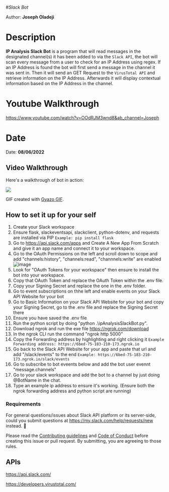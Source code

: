#*Slack Bot*

Author: **Joseph Oladeji**

# Description

**IP Analysis Slack Bot** is a program that will read messages in the designated channel(s) it has been added to via the `Slack API`,
the bot will scan every message from a user to check for an IP Address using regex. If an IP Address is found the bot will first send
a message in the channel it was sent in. Then it will send an GET Request to the `VirusTotal API` and retrieve information on the IP Address.
Afterwards it will display contextual information based on the IP Address in the channel.

# Youtube Walkthrough 

https://www.youtube.com/watch?v=OOdRJM3wnd8&ab_channel=Joseph

# Date

Date: **08/06/2022** 

## Video Walkthrough

Here's a walkthrough of bot in action:

<img src='https://i.gyazo.com/e54132188f3d78bcdafea839e6b03251.gif'/>

<!-- Replace this with whatever GIF tool you used! -->
GIF created with [Gyazo GIF](https://gyazo.com/en).  

## How to set it up for your self

1. Create your Slack workspace
2. Ensure flask, slackeventsapi, slackclient, python-dotenv, and requests are installed via PIP `Example: pip install flask`
3. Go to https://api.slack.com/apps and Create A New App From Scratch and give it an app name and connect it to your workspace.
4. Go to the OAuth Permissions on the left and scroll down to scope and add "channels:history", "channels:read", "channnels:write" are enabled ![image](https://user-images.githubusercontent.com/73621296/183267702-cb2a4a4d-0fbe-41ca-bd93-d2e91c054aa5.png)
7. Look for "OAuth Tokens for your workspace" then ensure to install the bot into your workspace.
8. Copy that OAuth Token and replace the OAuth Token within the .env file.
6. Copy your Signing Secret and replace the one in the .env folder.
7. Go to event subscriptions on thhe left and enable events on your Slack API Website for your bot
8. Go to Basic Information on your Slack API Website for your bot and copy your Signing Secret, go to the .env file and replace the Signing Secret there
9. Ensure you have saved the .env file
10. Run the python script by doing "python .\ipAnalysisSlackBot.py".
11. Download ngrok and run the exe file https://ngrok.com/download
12. In the ngrok CLI run the command "ngrok http 5000"
13. Copy the Forwarding address by highlighting and right clicking it `Example Forwarding address: https://6bed-75-183-210-173.ngrok.io`
14. Go back to the Slack API Website for your app and paste that url and add "/slack/events" to the end `Example: https://6bed-75-183-210-173.ngrok.io/slack/events`
15. Go to subscribe to bot eveents below and add the bot user evennt "message.channels"
16. Go to your slack workspace and add the bot to a channel by just doing @BotName in the chat.
17. Type an example ip address to ensure it's working. (Ensure both the ngrok forwarding address and python script are running)


### Requirements

For general questions/issues about Slack API platform or its server-side, could you submit questions at https://my.slack.com/help/requests/new instead. :bow:

Please read the [Contributing guidelines](https://github.com/slackapi/python-slack-sdk/blob/main/.github/contributing.md) and [Code of Conduct](https://slackhq.github.io/code-of-conduct) before creating this issue or pull request. By submitting, you are agreeing to those rules.

## APIs

https://api.slack.com/

https://developers.virustotal.com/

